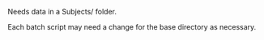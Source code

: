Needs data in a Subjects/ folder.

Each batch script may need a change for the base directory as necessary.
